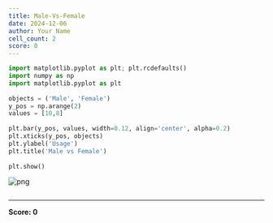 ```yaml
---
title: Male-Vs-Female
date: 2024-12-06
author: Your Name
cell_count: 2
score: 0
---
```


```python
import matplotlib.pyplot as plt; plt.rcdefaults()
import numpy as np
import matplotlib.pyplot as plt
 
objects = ('Male', 'Female')
y_pos = np.arange(2)
values = [10,8]
 
plt.bar(y_pos, values, width=0.12, align='center', alpha=0.2)
plt.xticks(y_pos, objects)
plt.ylabel('Usage')
plt.title('Male vs Female')
 
plt.show()
```


    
![png](/mlnotes/images/male-vs-female_0_0.png)
    



```python

```


---
**Score: 0**